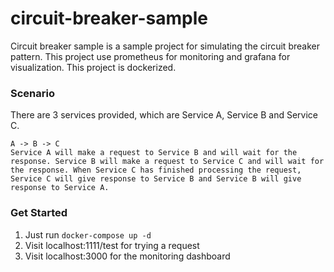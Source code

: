 # circuit-breaker-sample
Circuit breaker sample is a sample project for simulating the circuit breaker pattern. This project use prometheus for monitoring and grafana for visualization. This project is dockerized.

### Scenario
There are 3 services provided, which are Service A, Service B and Service C.
```
A -> B -> C
Service A will make a request to Service B and will wait for the response. Service B will make a request to Service C and will wait for the response. When Service C has finished processing the request, Service C will give response to Service B and Service B will give response to Service A.
```

### Get Started
1. Just run `docker-compose up -d`
2. Visit localhost:1111/test for trying a request
3. Visit localhost:3000 for the monitoring dashboard
